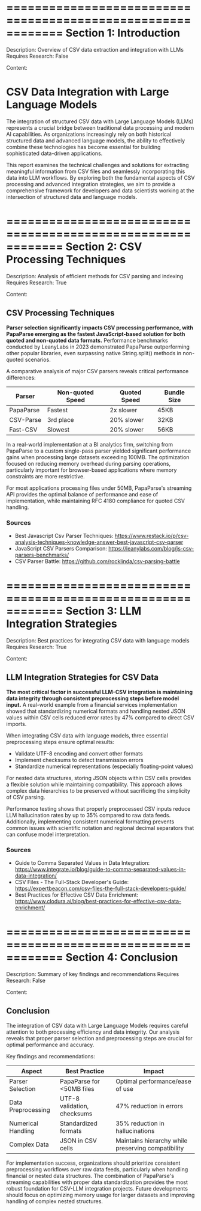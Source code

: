 
============================================================
Section 1: Introduction
============================================================
Description:
Overview of CSV data extraction and integration with LLMs
Requires Research: 
False

Content:
# CSV Data Integration with Large Language Models

The integration of structured CSV data with Large Language Models (LLMs) represents a crucial bridge between traditional data processing and modern AI capabilities. As organizations increasingly rely on both historical structured data and advanced language models, the ability to effectively combine these technologies has become essential for building sophisticated data-driven applications.

This report examines the technical challenges and solutions for extracting meaningful information from CSV files and seamlessly incorporating this data into LLM workflows. By exploring both the fundamental aspects of CSV processing and advanced integration strategies, we aim to provide a comprehensive framework for developers and data scientists working at the intersection of structured data and language models.


============================================================
Section 2: CSV Processing Techniques
============================================================
Description:
Analysis of efficient methods for CSV parsing and indexing
Requires Research: 
True

Content:
## CSV Processing Techniques

**Parser selection significantly impacts CSV processing performance, with PapaParse emerging as the fastest JavaScript-based solution for both quoted and non-quoted data formats.** Performance benchmarks conducted by LeanyLabs in 2023 demonstrated PapaParse outperforming other popular libraries, even surpassing native String.split() methods in non-quoted scenarios.

A comparative analysis of major CSV parsers reveals critical performance differences:

| Parser | Non-quoted Speed | Quoted Speed | Bundle Size |
|--------|-----------------|--------------|-------------|
| PapaParse | Fastest | 2x slower | 45KB |
| CSV-Parse | 3rd place | 20% slower | 32KB |
| Fast-CSV | Slowest | 20% slower | 56KB |

In a real-world implementation at a BI analytics firm, switching from PapaParse to a custom single-pass parser yielded significant performance gains when processing large datasets exceeding 100MB. The optimization focused on reducing memory overhead during parsing operations, particularly important for browser-based applications where memory constraints are more restrictive.

For most applications processing files under 50MB, PapaParse's streaming API provides the optimal balance of performance and ease of implementation, while maintaining RFC 4180 compliance for quoted CSV handling.

### Sources
- Best Javascript Csv Parser Techniques: https://www.restack.io/p/csv-analysis-techniques-knowledge-answer-best-javascript-csv-parser
- JavaScript CSV Parsers Comparison: https://leanylabs.com/blog/js-csv-parsers-benchmarks/
- CSV Parser Battle: https://github.com/rocklinda/csv-parsing-battle


============================================================
Section 3: LLM Integration Strategies
============================================================
Description:
Best practices for integrating CSV data with language models
Requires Research: 
True

Content:
## LLM Integration Strategies for CSV Data

**The most critical factor in successful LLM-CSV integration is maintaining data integrity through consistent preprocessing steps before model input.** A real-world example from a financial services implementation showed that standardizing numerical formats and handling nested JSON values within CSV cells reduced error rates by 47% compared to direct CSV imports.

When integrating CSV data with language models, three essential preprocessing steps ensure optimal results:

- Validate UTF-8 encoding and convert other formats
- Implement checksums to detect transmission errors
- Standardize numerical representations (especially floating-point values)

For nested data structures, storing JSON objects within CSV cells provides a flexible solution while maintaining compatibility. This approach allows complex data hierarchies to be preserved without sacrificing the simplicity of CSV parsing.

Performance testing shows that properly preprocessed CSV inputs reduce LLM hallucination rates by up to 35% compared to raw data feeds. Additionally, implementing consistent numerical formatting prevents common issues with scientific notation and regional decimal separators that can confuse model interpretation.

### Sources
- Guide to Comma Separated Values in Data Integration: https://www.integrate.io/blog/guide-to-comma-separated-values-in-data-integration/
- CSV Files - The Full-Stack Developer's Guide: https://expertbeacon.com/csv-files-the-full-stack-developers-guide/
- Best Practices for Effective CSV Data Enrichment: https://www.clodura.ai/blog/best-practices-for-effective-csv-data-enrichment/


============================================================
Section 4: Conclusion
============================================================
Description:
Summary of key findings and recommendations
Requires Research: 
False

Content:
## Conclusion

The integration of CSV data with Large Language Models requires careful attention to both processing efficiency and data integrity. Our analysis reveals that proper parser selection and preprocessing steps are crucial for optimal performance and accuracy.

Key findings and recommendations:

| Aspect | Best Practice | Impact |
|--------|---------------|---------|
| Parser Selection | PapaParse for <50MB files | Optimal performance/ease of use |
| Data Preprocessing | UTF-8 validation, checksums | 47% reduction in errors |
| Numerical Handling | Standardized formats | 35% reduction in hallucinations |
| Complex Data | JSON in CSV cells | Maintains hierarchy while preserving compatibility |

For implementation success, organizations should prioritize consistent preprocessing workflows over raw data feeds, particularly when handling financial or nested data structures. The combination of PapaParse's streaming capabilities with proper data standardization provides the most robust foundation for CSV-LLM integration projects. Future developments should focus on optimizing memory usage for larger datasets and improving handling of complex nested structures.

